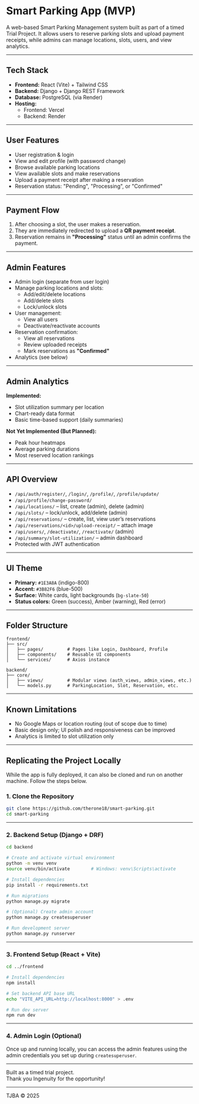 
# Smart Parking App (MVP)

A web-based Smart Parking Management system built as part of a timed Trial Project. It allows users to reserve parking slots and upload payment receipts, while admins can manage locations, slots, users, and view analytics.

---

## Tech Stack

- **Frontend:** React (Vite) + Tailwind CSS  
- **Backend:** Django + Django REST Framework  
- **Database:** PostgreSQL (via Render)  
- **Hosting:**  
  - Frontend: Vercel  
  - Backend: Render  

---

## User Features

- User registration & login  
- View and edit profile (with password change)  
- Browse available parking locations  
- View available slots and make reservations  
- Upload a payment receipt after making a reservation  
- Reservation status: "Pending", "Processing", or "Confirmed"  

---

## Payment Flow

1. After choosing a slot, the user makes a reservation.  
2. They are immediately redirected to upload a **QR payment receipt**.  
3. Reservation remains in **"Processing"** status until an admin confirms the payment.  

---

## Admin Features

- Admin login (separate from user login)  
- Manage parking locations and slots:  
  - Add/edit/delete locations  
  - Add/delete slots  
  - Lock/unlock slots  
- User management:  
  - View all users  
  - Deactivate/reactivate accounts  
- Reservation confirmation:  
  - View all reservations  
  - Review uploaded receipts  
  - Mark reservations as **"Confirmed"**  
- Analytics (see below)  

---

## Admin Analytics

**Implemented:**
- Slot utilization summary per location  
- Chart-ready data format  
- Basic time-based support (daily summaries)

**Not Yet Implemented (But Planned):**
- Peak hour heatmaps  
- Average parking durations  
- Most reserved location rankings  

---

## API Overview

- `/api/auth/register/`, `/login/`, `/profile/`, `/profile/update/`  
- `/api/profile/change-password/`  
- `/api/locations/` – list, create (admin), delete (admin)  
- `/api/slots/` – lock/unlock, add/delete (admin)  
- `/api/reservations/` – create, list, view user’s reservations  
- `/api/reservations/<id>/upload-receipt/` – attach image  
- `/api/users/`, `/deactivate/`, `/reactivate/` (admin)  
- `/api/summary/slot-utilization/` – admin dashboard  
- Protected with JWT authentication  

---

## UI Theme

- **Primary:** `#1E3A8A` (indigo-800)  
- **Accent:** `#3B82F6` (blue-500)  
- **Surface:** White cards, light backgrounds (`bg-slate-50`)  
- **Status colors:** Green (success), Amber (warning), Red (error)  

---

## Folder Structure

```
frontend/
├── src/
│   ├── pages/         # Pages like Login, Dashboard, Profile
│   ├── components/    # Reusable UI components
│   └── services/      # Axios instance

backend/
├── core/
│   ├── views/         # Modular views (auth_views, admin_views, etc.)
│   └── models.py      # ParkingLocation, Slot, Reservation, etc.
```

---

## Known Limitations

- No Google Maps or location routing (out of scope due to time)  
- Basic design only; UI polish and responsiveness can be improved  
- Analytics is limited to slot utilization only  

---

## Replicating the Project Locally

While the app is fully deployed, it can also be cloned and run on another machine. Follow the steps below.

### 1. Clone the Repository

```bash
git clone https://github.com/therone18/smart-parking.git
cd smart-parking
```

---

### 2. Backend Setup (Django + DRF)

```bash
cd backend

# Create and activate virtual environment
python -m venv venv
source venv/bin/activate        # Windows: venv\Scripts\activate

# Install dependencies
pip install -r requirements.txt

# Run migrations
python manage.py migrate

# (Optional) Create admin account
python manage.py createsuperuser

# Run development server
python manage.py runserver
```

---

### 3. Frontend Setup (React + Vite)

```bash
cd ../frontend

# Install dependencies
npm install

# Set backend API base URL
echo "VITE_API_URL=http://localhost:8000" > .env

# Run dev server
npm run dev
```

---

### 4. Admin Login (Optional)

Once up and running locally, you can access the admin features using the admin credentials you set up during `createsuperuser`.

---

Built as a timed trial project.  
Thank you Ingenuity for the opportunity!

---

TJBA © 2025
